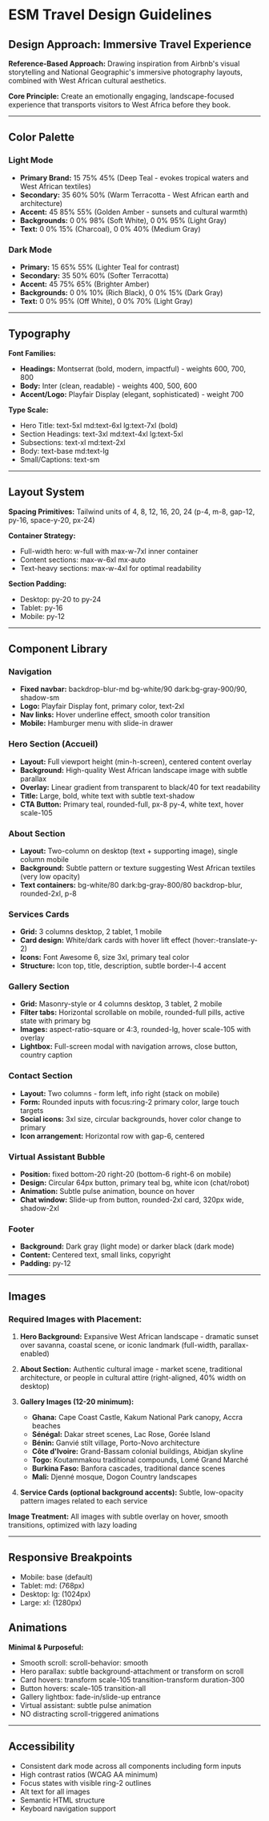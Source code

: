 # ESM Travel Design Guidelines

## Design Approach: Immersive Travel Experience

**Reference-Based Approach:** Drawing inspiration from Airbnb's visual storytelling and National Geographic's immersive photography layouts, combined with West African cultural aesthetics.

**Core Principle:** Create an emotionally engaging, landscape-focused experience that transports visitors to West Africa before they book.

---

## Color Palette

### Light Mode
- **Primary Brand:** 15 75% 45% (Deep Teal - evokes tropical waters and West African textiles)
- **Secondary:** 35 60% 50% (Warm Terracotta - West African earth and architecture)
- **Accent:** 45 85% 55% (Golden Amber - sunsets and cultural warmth)
- **Backgrounds:** 0 0% 98% (Soft White), 0 0% 95% (Light Gray)
- **Text:** 0 0% 15% (Charcoal), 0 0% 40% (Medium Gray)

### Dark Mode
- **Primary:** 15 65% 55% (Lighter Teal for contrast)
- **Secondary:** 35 50% 60% (Softer Terracotta)
- **Accent:** 45 75% 65% (Brighter Amber)
- **Backgrounds:** 0 0% 10% (Rich Black), 0 0% 15% (Dark Gray)
- **Text:** 0 0% 95% (Off White), 0 0% 70% (Light Gray)

---

## Typography

**Font Families:**
- **Headings:** Montserrat (bold, modern, impactful) - weights 600, 700, 800
- **Body:** Inter (clean, readable) - weights 400, 500, 600
- **Accent/Logo:** Playfair Display (elegant, sophisticated) - weight 700

**Type Scale:**
- Hero Title: text-5xl md:text-6xl lg:text-7xl (bold)
- Section Headings: text-3xl md:text-4xl lg:text-5xl
- Subsections: text-xl md:text-2xl
- Body: text-base md:text-lg
- Small/Captions: text-sm

---

## Layout System

**Spacing Primitives:** Tailwind units of 4, 8, 12, 16, 20, 24 (p-4, m-8, gap-12, py-16, space-y-20, px-24)

**Container Strategy:**
- Full-width hero: w-full with max-w-7xl inner container
- Content sections: max-w-6xl mx-auto
- Text-heavy sections: max-w-4xl for optimal readability

**Section Padding:**
- Desktop: py-20 to py-24
- Tablet: py-16
- Mobile: py-12

---

## Component Library

### Navigation
- **Fixed navbar:** backdrop-blur-md bg-white/90 dark:bg-gray-900/90, shadow-sm
- **Logo:** Playfair Display font, primary color, text-2xl
- **Nav links:** Hover underline effect, smooth color transition
- **Mobile:** Hamburger menu with slide-in drawer

### Hero Section (Accueil)
- **Layout:** Full viewport height (min-h-screen), centered content overlay
- **Background:** High-quality West African landscape image with subtle parallax
- **Overlay:** Linear gradient from transparent to black/40 for text readability
- **Title:** Large, bold, white text with subtle text-shadow
- **CTA Button:** Primary teal, rounded-full, px-8 py-4, white text, hover scale-105

### About Section
- **Layout:** Two-column on desktop (text + supporting image), single column mobile
- **Background:** Subtle pattern or texture suggesting West African textiles (very low opacity)
- **Text containers:** bg-white/80 dark:bg-gray-800/80 backdrop-blur, rounded-2xl, p-8

### Services Cards
- **Grid:** 3 columns desktop, 2 tablet, 1 mobile
- **Card design:** White/dark cards with hover lift effect (hover:-translate-y-2)
- **Icons:** Font Awesome 6, size 3xl, primary teal color
- **Structure:** Icon top, title, description, subtle border-l-4 accent

### Gallery Section
- **Grid:** Masonry-style or 4 columns desktop, 3 tablet, 2 mobile
- **Filter tabs:** Horizontal scrollable on mobile, rounded-full pills, active state with primary bg
- **Images:** aspect-ratio-square or 4:3, rounded-lg, hover scale-105 with overlay
- **Lightbox:** Full-screen modal with navigation arrows, close button, country caption

### Contact Section
- **Layout:** Two columns - form left, info right (stack on mobile)
- **Form:** Rounded inputs with focus:ring-2 primary color, large touch targets
- **Social icons:** 3xl size, circular backgrounds, hover color change to primary
- **Icon arrangement:** Horizontal row with gap-6, centered

### Virtual Assistant Bubble
- **Position:** fixed bottom-20 right-20 (bottom-6 right-6 on mobile)
- **Design:** Circular 64px button, primary teal bg, white icon (chat/robot)
- **Animation:** Subtle pulse animation, bounce on hover
- **Chat window:** Slide-up from button, rounded-2xl card, 320px wide, shadow-2xl

### Footer
- **Background:** Dark gray (light mode) or darker black (dark mode)
- **Content:** Centered text, small links, copyright
- **Padding:** py-12

---

## Images

### Required Images with Placement:

1. **Hero Background:** Expansive West African landscape - dramatic sunset over savanna, coastal scene, or iconic landmark (full-width, parallax-enabled)

2. **About Section:** Authentic cultural image - market scene, traditional architecture, or people in cultural attire (right-aligned, 40% width on desktop)

3. **Gallery Images (12-20 minimum):**
   - **Ghana:** Cape Coast Castle, Kakum National Park canopy, Accra beaches
   - **Sénégal:** Dakar street scenes, Lac Rose, Gorée Island
   - **Bénin:** Ganvié stilt village, Porto-Novo architecture
   - **Côte d'Ivoire:** Grand-Bassam colonial buildings, Abidjan skyline
   - **Togo:** Koutammakou traditional compounds, Lomé Grand Marché
   - **Burkina Faso:** Banfora cascades, traditional dance scenes
   - **Mali:** Djenné mosque, Dogon Country landscapes

4. **Service Cards (optional background accents):** Subtle, low-opacity pattern images related to each service

**Image Treatment:** All images with subtle overlay on hover, smooth transitions, optimized with lazy loading

---

## Responsive Breakpoints
- Mobile: base (default)
- Tablet: md: (768px)
- Desktop: lg: (1024px)
- Large: xl: (1280px)

## Animations
**Minimal & Purposeful:**
- Smooth scroll: scroll-behavior: smooth
- Hero parallax: subtle background-attachment or transform on scroll
- Card hovers: transform scale-105 transition-transform duration-300
- Button hovers: scale-105 transition-all
- Gallery lightbox: fade-in/slide-up entrance
- Virtual assistant: subtle pulse animation
- NO distracting scroll-triggered animations

---

## Accessibility
- Consistent dark mode across all components including form inputs
- High contrast ratios (WCAG AA minimum)
- Focus states with visible ring-2 outlines
- Alt text for all images
- Semantic HTML structure
- Keyboard navigation support